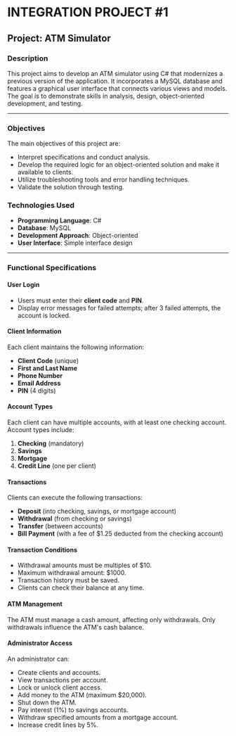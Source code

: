 # INTEGRATION PROJECT #1

## Project: ATM Simulator

### Description

This project aims to develop an ATM simulator using C# that modernizes a previous version of the application. It incorporates a MySQL database and features a graphical user interface that connects various views and models. The goal is to demonstrate skills in analysis, design, object-oriented development, and testing.

---

### Objectives

The main objectives of this project are:

- Interpret specifications and conduct analysis.
- Develop the required logic for an object-oriented solution and make it available to clients.
- Utilize troubleshooting tools and error handling techniques.
- Validate the solution through testing.

### Technologies Used

- **Programming Language**: C#
- **Database**: MySQL
- **Development Approach**: Object-oriented
- **User Interface**: Simple interface design

---

### Functional Specifications

#### User Login

- Users must enter their **client code** and **PIN**.
- Display error messages for failed attempts; after 3 failed attempts, the account is locked.

#### Client Information

Each client maintains the following information:

- **Client Code** (unique)
- **First and Last Name**
- **Phone Number**
- **Email Address**
- **PIN** (4 digits)

#### Account Types

Each client can have multiple accounts, with at least one checking account. Account types include:

1. **Checking** (mandatory)
2. **Savings**
3. **Mortgage**
4. **Credit Line** (one per client)

#### Transactions

Clients can execute the following transactions:

- **Deposit** (into checking, savings, or mortgage account)
- **Withdrawal** (from checking or savings)
- **Transfer** (between accounts)
- **Bill Payment** (with a fee of $1.25 deducted from the checking account)

#### Transaction Conditions

- Withdrawal amounts must be multiples of $10.
- Maximum withdrawal amount: $1000.
- Transaction history must be saved.
- Clients can check their balance at any time.

#### ATM Management

The ATM must manage a cash amount, affecting only withdrawals. Only withdrawals influence the ATM's cash balance.

#### Administrator Access

An administrator can:

- Create clients and accounts.
- View transactions per account.
- Lock or unlock client access.
- Add money to the ATM (maximum $20,000).
- Shut down the ATM.
- Pay interest (1%) to savings accounts.
- Withdraw specified amounts from a mortgage account.
- Increase credit lines by 5%.